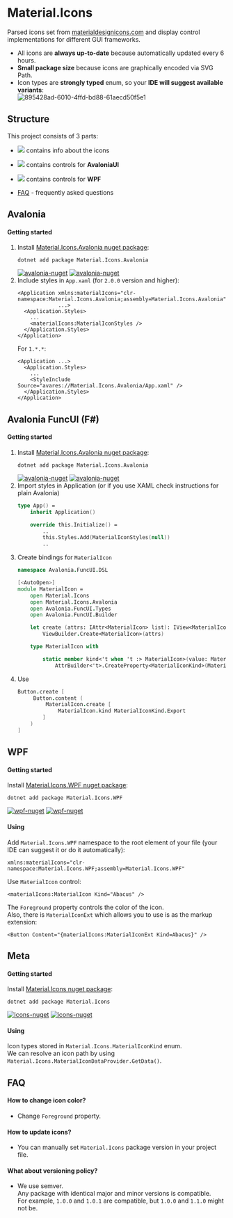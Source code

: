 [icons-nuget]: https://www.nuget.org/packages/Material.Icons/
[wpf-nuget]: https://www.nuget.org/packages/Material.Icons.WPF/
[avalonia-nuget]: https://www.nuget.org/packages/Material.Icons.Avalonia/

# Material.Icons
Parsed icons set from [materialdesignicons.com](https://materialdesignicons.com/) and display control implementations for different GUI frameworks.  
- All icons are **always up-to-date** because automatically updated every 6 hours.
- **Small package size** because icons are graphically encoded via SVG Path.
- Icon types are **strongly typed** enum, so your **IDE will suggest available variants**:  
![895428ad-6010-4ffd-bd88-61aecd50f5e1](https://user-images.githubusercontent.com/29896317/213889827-ca4f7673-115a-433e-9fde-305d55d36772.gif)

## Structure
This project consists of 3 parts:
- [![](https://img.shields.io/nuget/dt/Material.Icons?label=Material.Icons&style=flat-square)](#meta) contains info about the icons
- [![](https://img.shields.io/nuget/dt/Material.Icons.Avalonia?color=blue&label=Material.Icons.Avalonia&style=flat-square)](#avalonia) contains controls for **AvaloniaUI**
- [![](https://img.shields.io/nuget/dt/Material.Icons.WPF?color=blue&label=Material.Icons.WPF&style=flat-square)](#wpf) contains controls for **WPF**


- [FAQ](#faq) - frequently asked questions

## Avalonia
#### Getting started
1. Install [Material.Icons.Avalonia nuget package](https://www.nuget.org/packages/Material.Icons.Avalonia/):
    ```shell
    dotnet add package Material.Icons.Avalonia
    ```
   [![avalonia-nuget](https://img.shields.io/nuget/v/Material.Icons.Avalonia?label=Material.Icons.Avalonia&style=flat-square)][avalonia-nuget]
   [![avalonia-nuget](https://img.shields.io/nuget/dt/Material.Icons.Avalonia?color=blue&label=Downloads&style=flat-square)][avalonia-nuget]
2. Include styles in `App.xaml` (for `2.0.0` version and higher):
    ```xaml
    <Application xmlns:materialIcons="clr-namespace:Material.Icons.Avalonia;assembly=Material.Icons.Avalonia" 
                 ...>
      <Application.Styles>
        ...
        <materialIcons:MaterialIconStyles />
      </Application.Styles>
    </Application>
    ```
    For `1.*.*`:
    ```xaml
    <Application ...>
      <Application.Styles>
        ...
        <StyleInclude Source="avares://Material.Icons.Avalonia/App.xaml" />
      </Application.Styles>
    </Application>
    ```

## Avalonia FuncUI (F#)
#### Getting started
1. Install [Material.Icons.Avalonia nuget package](https://www.nuget.org/packages/Material.Icons.Avalonia/):
    ```shell
    dotnet add package Material.Icons.Avalonia
    ```
   [![avalonia-nuget](https://img.shields.io/nuget/v/Material.Icons.Avalonia?label=Material.Icons.Avalonia&style=flat-square)][avalonia-nuget]
   [![avalonia-nuget](https://img.shields.io/nuget/dt/Material.Icons.Avalonia?color=blue&label=Downloads&style=flat-square)][avalonia-nuget]
2. Import styles in Application (or if you use XAML check instructions for plain Avalonia)
    ```fsharp
    type App() =
        inherit Application()
    
        override this.Initialize() =
            ..
            this.Styles.Add(MaterialIconStyles(null))
            ..
    ```
3. Create bindings for `MaterialIcon`
    ```fsharp
    namespace Avalonia.FuncUI.DSL
    
    [<AutoOpen>]
    module MaterialIcon =
        open Material.Icons
        open Material.Icons.Avalonia
        open Avalonia.FuncUI.Types
        open Avalonia.FuncUI.Builder
    
        let create (attrs: IAttr<MaterialIcon> list): IView<MaterialIcon> =
            ViewBuilder.Create<MaterialIcon>(attrs)
    
        type MaterialIcon with
    
            static member kind<'t when 't :> MaterialIcon>(value: MaterialIconKind) : IAttr<'t> =
                AttrBuilder<'t>.CreateProperty<MaterialIconKind>(MaterialIcon.KindProperty, value, ValueNone)
    ```
4. Use
    ```fsharp
    Button.create [
         Button.content (
             MaterialIcon.create [
                 MaterialIcon.kind MaterialIconKind.Export
            ]
        )
    ]
    ```

## WPF
#### Getting started
Install [Material.Icons.WPF nuget package](https://www.nuget.org/packages/Material.Icons.WPF/):
```shell
dotnet add package Material.Icons.WPF
```
[![wpf-nuget](https://img.shields.io/nuget/v/Material.Icons.WPF?label=Material.Icons.WPF&style=flat-square)][wpf-nuget]
[![wpf-nuget](https://img.shields.io/nuget/dt/Material.Icons.WPF?color=blue&label=Downloads&style=flat-square)][wpf-nuget]
#### Using
Add `Material.Icons.WPF` namespace to the root element of your file (your IDE can suggest it or do it automatically):
```
xmlns:materialIcons="clr-namespace:Material.Icons.WPF;assembly=Material.Icons.WPF"
```
Use `MaterialIcon` control:
```xaml
<materialIcons:MaterialIcon Kind="Abacus" />
```
The `Foreground` property controls the color of the icon.  
Also, there is `MaterialIconExt` which allows you to use is as the markup extension:
```xaml
<Button Content="{materialIcons:MaterialIconExt Kind=Abacus}" />
```


## Meta
#### Getting started
Install [Material.Icons nuget package](https://www.nuget.org/packages/Material.Icons/):
```shell
dotnet add package Material.Icons
```
[![icons-nuget](https://img.shields.io/nuget/v/Material.Icons?label=Material.Icons&style=flat-square)][icons-nuget]
[![icons-nuget](https://img.shields.io/nuget/dt/Material.Icons?color=blue&label=Downloads&style=flat-square)][icons-nuget]
#### Using
Icon types stored in `Material.Icons.MaterialIconKind` enum.  
We can resolve an icon path by using `Material.Icons.MaterialIconDataProvider.GetData()`.  

## FAQ
#### How to change icon color?
- Change `Foreground` property.
#### How to update icons?
- You can manually set `Material.Icons` package version in your project file.
#### What about versioning policy?
- We use semver.  
  Any package with identical major and minor versions is compatible.  
  For example, `1.0.0` and `1.0.1` are compatible, but `1.0.0` and `1.1.0` might not be.

